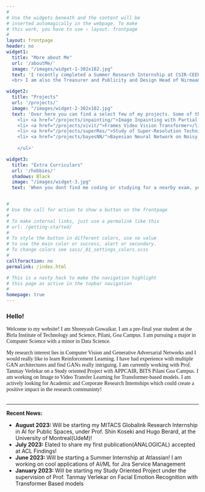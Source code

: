 ```yaml
---
#
# Use the widgets beneath and the content will be
# inserted automagically in the webpage. To make
# this work, you have to use › layout: frontpage
#
layout: frontpage
header: no
widget1:
  title: "More about Me"
  url: '/aboutMe/'
  image: "/images/widget-1-302x182.jpg"
  text: 'I recently completed a Summer Research Internship at CSIR-CEERI Pilani, where I got first-hand experience in Machine Learning and Computer Vision. 
  <br> I am also the Treasurer and Publicity and Design Head of Nirmaan Goa Chapter, a student run NGO impacting more than 100 people every year. My tryst with Nirmaan helped me gain important soft-skills!'

widget2:
  title: "Projects"
  url: '/projects/'
  image: "/images/widget-2-302x182.jpg"
  text: 'Over here you can find a select few of my projects. Some of them include the following: <ul style="font-family:georgia,garamond,serif;">
    <li> <a href="/projects/inpainting/">Image Inpainting with Partial Convolutional UNets</li>
    <li> <a href="/projects/vivit/">Frames Video Vision Transformer</li>
    <li> <a href="/projects/superRes/">Study of Super-Resolution Techniques</li>
    <li> <a href="/projects/bayesNN/">Bayesian Neural Network on Noisy XOR</li>
    
    </ul>'

widget3:
  title: "Extra Curriculars"
  url: '/hobbies/'
  shadows: Black
  image: "/images/widget-3.jpg"
  text: 'When you dont find me coding or studying for a nearby exam, you can find me doing stargazing, photography and videography or definitely petting some cats as I love cats'


#
# Use the call for action to show a button on the frontpage
#
# To make internal links, just use a permalink like this
# url: /getting-started/
#
# To style the button in different colors, use no value
# to use the main color or success, alert or secondary.
# To change colors see sass/_01_settings_colors.scss
#
callforaction: no
permalink: /index.html

# This is a nasty hack to make the navigation highlight
# this page as active in the topbar navigation
#
homepage: true
---
```

<h3> Hello! </h3> 
<p style="font-family:georgia,garamond,serif; margin:2px 0px 0px 0px">
Welcome to my website! I am Shreeyash Gowaikar. I am a pre-final year student at the Birla Institute of Technology and Science, Pilani, Goa Campus. I am pursuing a major in Computer Science with a minor in Data Science.
<p style="font-family:georgia,garamond,serif;">
My research interest lies in Computer Vision and Generative Adversarial Networks and I would really like to learn Reinforcement Learning. I have had experience with multiple GAN architectures and find GANs really intriguing. I am currently working with Prof. Tanmay Verlekar on a Study oriented Project with APPCAIR, BITS Pilani Goa Campus. I am working on Image to Video Transfer Learning for Transformer-based models.
I am actively looking for Academic and Corporate Research Internships which could create a positive impact in the research communinty!
<br>

<br>
<hr class = "row">

<div class="row" style="overflow-y:scroll; max-height: 200px;">
    <h4 style="margin:0px"> Recent News:</h4>
    <ul>
      <!-- <li><b><emp> 2022: </emp></b></li> -->
      <li><b><emp>August 2023: </emp></b>Will be starting my MITACS Globalink Research Internship in AI for Public Spaces, under Prof. Shin Koseki and Hugo Berard, at the University of Montreal(UdeM)!</li>
      <li><b><emp>July 2023: </emp></b> Elated to share my first publication(ANALOGICAL) accepted at ACL Findings!</li>
      <li><b><emp>June 2023: </emp></b> Will be starting a Summer Internship at Atlassian! I am working on cool applications of AI/ML for Jira Service Management</li>
      <li><b><emp>January 2023: </emp></b> Will be starting my Study Oriented Project under the supervision of Prof. Tanmay Verlekar on Facial Emotion Recognition with Transformer Based models</li>
      <li><b><emp>September 2022: </emp></b> Will be starting my research internship at AIISC@UoSc where I will be working with LLMs!</li>
      <li><b><emp>September 2022: </emp></b> Will be starting my Study Oriented Project under the supervision of Prof. Veeky Baths</li>
      <li><b><emp>May 2022: </emp></b>Started my Summer Research Internship at CSIR-CEERI Pilani under the Supervision of Dr.Dhiraj. I will be working on Inpaiting Techniques for Ancient Image Restoration</li>
    </ul>
</div>
